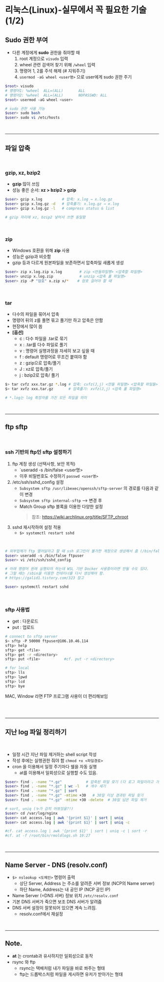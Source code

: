 # 리눅스(Linux)-실무에서 꼭 필요한 기술(1/2)

## Sudo 권한 부여

- 다른 계정에게 **sudo** 권한을 줘야할 때
  1. root 계정으로 `visudo` 입력
  2. wheel 관련 검색어 찾기 위해 `/wheel` 입력
  3. 명령어 1, 2를 주석 해제 (# 지워주기)
  4. `usermod -aG wheel <user명>` 으로 user에게 sudo 권한 주기

```bash
$root> visudo
# 명령어1: %wheel  ALL=(ALL)       ALL
# 명령어2: %wheel  ALL=(ALL)       NOPASSWD: ALL
$root> usermod -aG wheel <user>

# sudo 권한 사용 가능
$user> sudo bash
$user> sudo vi /etc/hosts
```

<br>

---

## 파일 압축

<br>

### gzip, xz, bzip2

- **gzip** 많이 쓰임
- 성능 좋은 순서: **xz > bzip2 > gzip**

```sh
$user> gzip x.log         # 압축: x.log → x.log.gz
$user> gzip x.log.gz -d   # 압축풀기: x.log.gz → x.log
$user> gzip x.log.gz -l   # compress status & list

# gzip 자리에 xz, bzip2 넣어서 쓰면 동일함
```

<br>

### zip

- Windows 호환을 위해 **zip** 사용
- 성능은 gzip과 비슷함
- gzip 등과 다르게 원본파일을 보존하면서 압축파일 새롭게 생성

```sh
$user> zip x.log.zip x.log        # zip <만들파일명> <압축할 파일명>
$user> unzip x.log.zip            # unzip <압축 풀 파일명>
$user> zip -P "암호" x.zip x/*    # 암호 걸어야 할 때
```

<br>

### tar

- 다수의 파일을 묶어서 압축
- 명령어 뒤의 z를 풀면 묶고 풀기만 하고 압축은 안함
- 현장에서 많이 씀
- **[옵션]**
  - c : 다수 파일을 .tar로 묶기
  - x : .tar를 다수 파일로 풀기
  - v : 명령어 실행과정을 자세히 보고 싶을 때
  - f : default 명령어로 무조건 붙여야 함
  - z : gzip으로 압축/풀기
  - J : xz로 압축/풀기
  - j : bzip2로 압축/ 풀기

```sh
$> tar cvfz xxx.tar.gz *.log # 압축: cvfz(J,j) <만들 파일명> <압축할 파일들>
$> tar xvfz xxx.tar.gz       # 압축풀기: xvfz(J,j) <압축 풀 파일명>

# *.log는 log 확장자를 가진 모든 파일을 의미
```

<br>

---

## ftp sftp

<br>

### ssh 기반의 ftp인 sftp 설정하기

1. ftp 계정 생성 (선택사항, 보안 목적)
   - `useradd -s /bin/false <user명>
   - 이후 비밀번호도 수정하기 `passwd <user명>`
2. /etc/ssh/sshd_config 설정
   - `Subsystem sftp /usr/libexec/openssh/sftp-server` 의 경로를 다음과 같이 변경
   - `Subsystem sftp internal-sftp` --> 변경 후
   - Match Group sftp 블록을 이용한 다양한 설정
     > 참조: https://wiki.archlinux.org/title/SFTP_chroot
3. sshd 재시작하여 설정 적용
   - `$> systemctl restart sshd`

<br>

```sh
# 외부업체가 ftp 열어달라고 할 때 ssh 로그인이 불가한 계정으로 생성해서 줌 (/bin/false)
$user> useradd -s /bin/false ftpuser
$user> vi /etc/ssh/sshd_config

# 아래 명령어 원래 실행되야 하는데 WSL 기반 Docker 사용중이라면 안될 수도 있다.
# 그럴 때는 /sbin을 이용한 컨테이너를 다시 생성해야 함.
# https://galid1.tistory.com/323 참고

$user> systemctl restart sshd
```

<br>

### sftp 사용법

- get : 다운로드
- put : 업로드

```sh
# connect to sftp server
$> sftp -P 50000 ftpuser@106.10.46.114
sftp> help
sftp> get <file>
sftp> get -r <directory>
sftp> put <file>           #cf. put -r <directory>

# for local
sftp> lls
sftp> lpwd
sftp> lcd
sftp> bye
```

MAC, Window 라면 FTP 프로그램 사용이 더 편리해보임

<br>
<br>

---

## 지난 log 파일 정리하기

<br>

- 일정 시간 지난 파일 제거하는 shell script 작성
- 작성 후에는 실행권한 줘야 함 `chmod +x <파일경로>`
- cron 을 이용해서 일정 주기마다 쉘을 자동 실행
  - at를 이용해서 일회성으로 실행할 수도 있음.

```sh
$user> find . -name "*.gz"           # 압축된 파일 찾기 (다 로그 파일이라고 가정)
$user> find . -name "*.gz" | wc -l   # 개수 세기
$user> find . -name "*.gz" | sort
$user> find . -name "*.gz" -mtime +30   # 30일 이상 경과된 파일 찾기
$user> find . -name "*.gz" -mtime +30 -delete  # 30일 넘은 파일 제거

# sort, uniq (누가 감히 어뷰징을?!)
$user> cd /var/log/nginx
$user> cat access.log | awk '{print $1}' | sort | uniq
$user> cat access.log | awk '{print $1}' | sort | uniq -c

#cf. cat access.log | awk '{print $1}' | sort | uniq -c | sort -r
#cf. at -f /root/bin/rmoldlogs.sh 19:27

```

<br>

---

## Name Server - DNS (resolv.conf)

- `$> nslookup <도메인>` 명령어 출력
  - 상단 Server, Address 는 주소를 알려준 서버 정보 (NCP의 Name server)
  - 하단 Name, Address는 내 공인 IP (NCP 공인 IP)
- Name Server (=DNS 서버) 정보 위치 `/etc/resolv.conf`
- 기본 DNS 서버가 죽으면 보조 DNS 서버가 알려줌
- DNS 서버 설정이 잘못되어 있으면 계속 느려짐.
  - resolv.conf에서 재설정

<br>

---

## Note.

- **at** 는 crontab과 유사하지만 일회성으로 동작
- rsync 와 ftp
  - rsync는 택배처럼 내가 파일을 바로 쏴주는 형태
  - ftp는 드롭박스처럼 파일을 게시하면 유저가 받아가는 형태
